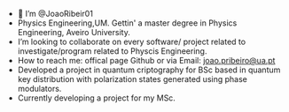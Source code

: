 - 👋 I’m @JoaoRibeir01
- Physics Engineering,UM. Gettin' a master degree in Physics Engineering, Aveiro University. 
- I’m looking to collaborate on every software/ project related to investigate/program related to Physcis Engineering.
- How to reach me: offical page Github or via Email: joao.pribeiro@ua.pt
- Developed a project in quantum criptography for BSc based in quantum key distribution with polarization states generated using phase modulators.
- Currently developing a project for my MSc.

<!---
JoaoRibeir01/JoaoRibeir01 is a ✨ special ✨ repository because its `README.md` (this file) appears on your GitHub profile.
You can click the Preview link to take a look at your changes.
--->
